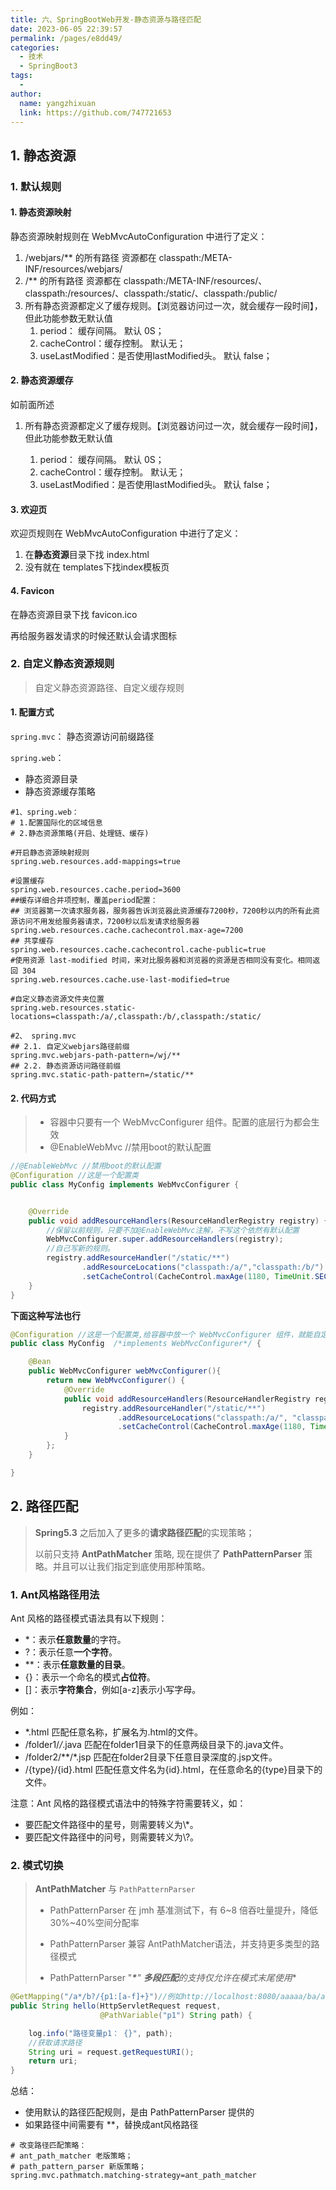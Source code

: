 ```yaml
---
title: 六、SpringBootWeb开发-静态资源与路径匹配
date: 2023-06-05 22:39:57
permalink: /pages/e8dd49/
categories:
  - 技术
  - SpringBoot3
tags:
  - 
author: 
  name: yangzhixuan
  link: https://github.com/747721653
---
```

## 1. 静态资源

### 1. 默认规则

#### 1. 静态资源映射

静态资源映射规则在 WebMvcAutoConfiguration 中进行了定义：

1. /webjars/** 的所有路径 资源都在 classpath:/META-INF/resources/webjars/
2. /** 的所有路径 资源都在 classpath:/META-INF/resources/、classpath:/resources/、classpath:/static/、classpath:/public/
3. 所有静态资源都定义了缓存规则。【浏览器访问过一次，就会缓存一段时间】，但此功能参数无默认值
    1. period： 缓存间隔。 默认 0S；
    2. cacheControl：缓存控制。 默认无；
    3. useLastModified：是否使用lastModified头。 默认 false；

#### 2. 静态资源缓存

如前面所述

1. 所有静态资源都定义了缓存规则。【浏览器访问过一次，就会缓存一段时间】，但此功能参数无默认值

    1. period： 缓存间隔。 默认 0S；
    2. cacheControl：缓存控制。 默认无；
    3. useLastModified：是否使用lastModified头。 默认 false；

#### 3. 欢迎页

欢迎页规则在 WebMvcAutoConfiguration 中进行了定义：

1. 在**静态资源**目录下找 index.html
2. 没有就在 templates下找index模板页

#### 4. Favicon

在静态资源目录下找 favicon.ico

再给服务器发请求的时候还默认会请求图标



### 2. 自定义静态资源规则

> 自定义静态资源路径、自定义缓存规则

#### 1. 配置方式

`spring.mvc`： 静态资源访问前缀路径

`spring.web`：

- 静态资源目录
- 静态资源缓存策略

```properties
#1、spring.web：
# 1.配置国际化的区域信息
# 2.静态资源策略(开启、处理链、缓存)

#开启静态资源映射规则
spring.web.resources.add-mappings=true

#设置缓存
spring.web.resources.cache.period=3600
##缓存详细合并项控制，覆盖period配置：
## 浏览器第一次请求服务器，服务器告诉浏览器此资源缓存7200秒，7200秒以内的所有此资源访问不用发给服务器请求，7200秒以后发请求给服务器
spring.web.resources.cache.cachecontrol.max-age=7200
## 共享缓存
spring.web.resources.cache.cachecontrol.cache-public=true
#使用资源 last-modified 时间，来对比服务器和浏览器的资源是否相同没有变化。相同返回 304
spring.web.resources.cache.use-last-modified=true

#自定义静态资源文件夹位置
spring.web.resources.static-locations=classpath:/a/,classpath:/b/,classpath:/static/

#2、 spring.mvc
## 2.1. 自定义webjars路径前缀
spring.mvc.webjars-path-pattern=/wj/**
## 2.2. 静态资源访问路径前缀
spring.mvc.static-path-pattern=/static/**
```

#### 2. 代码方式

> - 容器中只要有一个 WebMvcConfigurer 组件。配置的底层行为都会生效
> - @EnableWebMvc //禁用boot的默认配置

```java
//@EnableWebMvc //禁用boot的默认配置
@Configuration //这是一个配置类
public class MyConfig implements WebMvcConfigurer {


    @Override
    public void addResourceHandlers(ResourceHandlerRegistry registry) {
        //保留以前规则，只要不加@EnableWebMvc注解，不写这个依然有默认配置
        WebMvcConfigurer.super.addResourceHandlers(registry);
        //自己写新的规则。
        registry.addResourceHandler("/static/**")
                .addResourceLocations("classpath:/a/","classpath:/b/")
                .setCacheControl(CacheControl.maxAge(1180, TimeUnit.SECONDS));
    }
}
```

**下面这种写法也行**

```java
@Configuration //这是一个配置类,给容器中放一个 WebMvcConfigurer 组件，就能自定义底层
public class MyConfig  /*implements WebMvcConfigurer*/ {

    @Bean
    public WebMvcConfigurer webMvcConfigurer(){
        return new WebMvcConfigurer() {
            @Override
            public void addResourceHandlers(ResourceHandlerRegistry registry) {
                registry.addResourceHandler("/static/**")
                        .addResourceLocations("classpath:/a/", "classpath:/b/")
                        .setCacheControl(CacheControl.maxAge(1180, TimeUnit.SECONDS));
            }
        };
    }

}
```

## 2. 路径匹配

> **Spring5.3** 之后加入了更多的**请求路径匹配**的实现策略；
>
> 以前只支持 **AntPathMatcher** 策略, 现在提供了 **PathPatternParser** 策略。并且可以让我们指定到底使用那种策略。

### 1. Ant风格路径用法

Ant 风格的路径模式语法具有以下规则：

- *：表示**任意数量**的字符。
- ?：表示任意**一个字符**。
- \**：表示**任意数量的目录**。
- {}：表示一个命名的模式**占位符**。
- []：表示**字符集合**，例如[a-z]表示小写字母。

例如：

- *.html 匹配任意名称，扩展名为.html的文件。
- /folder1/*/*.java 匹配在folder1目录下的任意两级目录下的.java文件。
- /folder2/**/*.jsp 匹配在folder2目录下任意目录深度的.jsp文件。
- /{type}/{id}.html 匹配任意文件名为{id}.html，在任意命名的{type}目录下的文件。

注意：Ant 风格的路径模式语法中的特殊字符需要转义，如：

- 要匹配文件路径中的星号，则需要转义为\\*。
- 要匹配文件路径中的问号，则需要转义为\\?。



### 2. 模式切换

>  **AntPathMatcher** 与 `PathPatternParser`
>
> * PathPatternParser 在 jmh 基准测试下，有 6~8 倍吞吐量提升，降低 30%~40%空间分配率
>
> * PathPatternParser 兼容 AntPathMatcher语法，并支持更多类型的路径模式
>
> * PathPatternParser  "***\***" **多段匹配**的支持**仅允许在模式末尾使用**

```java
@GetMapping("/a*/b?/{p1:[a-f]+}")//例如http://localhost:8080/aaaaa/ba/aabbccff
public String hello(HttpServletRequest request, 
                    @PathVariable("p1") String path) {

    log.info("路径变量p1： {}", path);
    //获取请求路径
    String uri = request.getRequestURI();
    return uri;
}
```

总结：

- 使用默认的路径匹配规则，是由 PathPatternParser  提供的
- 如果路径中间需要有 **，替换成ant风格路径

```properties
# 改变路径匹配策略：
# ant_path_matcher 老版策略；
# path_pattern_parser 新版策略；
spring.mvc.pathmatch.matching-strategy=ant_path_matcher
```